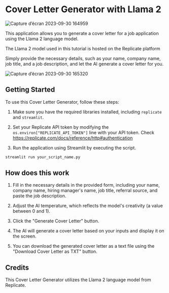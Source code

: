 # Cover Letter Generator with Llama 2

![Capture d’écran 2023-09-30 164959](https://github.com/khames-lab/cover_letter_generator/assets/77197337/c93415a2-9433-4e89-bbd2-8e07e4f9514a)


This application allows you to generate a cover letter for a job application using the Llama 2 language model. 

The Llama 2 model used in this tutorial is hosted on the Replicate platform

Simply provide the necessary details, such as your name, company name, job title, and a job description, and let the AI generate a cover letter for you.


![Capture d’écran 2023-09-30 165320](https://github.com/khames-lab/cover_letter_generator/assets/77197337/d70849e8-91f5-443f-8f91-8de3c472cc58)

## Getting Started

To use this Cover Letter Generator, follow these steps:

1. Make sure you have the required libraries installed, including `replicate` and `streamlit`.
   
2. Set your Replicate API token by modifying the `os.environ["REPLICATE_API_TOKEN"]` line with your API token. Check https://replicate.com/docs/reference/http#authentication

3. Run the application using Streamlit by executing the script.

```bash
streamlit run your_script_name.py
```

## How does this work

1. Fill in the necessary details in the provided form, including your name, company name, hiring manager's name, job title, referral source, and paste the job description.

2. Adjust the AI temperature, which reflects the model's creativity (a value between 0 and 1).

3. Click the "Generate Cover Letter" button.

4. The AI will generate a cover letter based on your inputs and display it on the screen.

5. You can download the generated cover letter as a text file using the "Download Cover Letter as TXT" button.

## Credits
This Cover Letter Generator utilizes the Llama 2 language model from Replicate.
